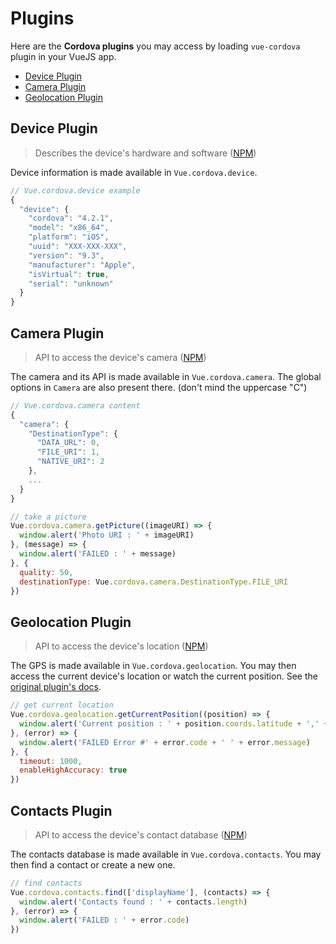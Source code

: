 # Plugins

Here are the **Cordova plugins** you may access by loading `vue-cordova` plugin in your VueJS app.

- [Device Plugin](#device-plugin)
- [Camera Plugin](#camera-plugin)
- [Geolocation Plugin](#geolocation-plugin)

## Device Plugin

> Describes the device's hardware and software ([NPM](https://www.npmjs.com/package/cordova-plugin-device))

Device information is made available in `Vue.cordova.device`.

```javascript
// Vue.cordova.device example
{
  "device": {
    "cordova": "4.2.1",
    "model": "x86_64",
    "platform": "iOS",
    "uuid": "XXX-XXX-XXX",
    "version": "9.3",
    "manufacturer": "Apple",
    "isVirtual": true,
    "serial": "unknown"
  }
}
```

## Camera Plugin

> API to access the device's camera ([NPM](https://www.npmjs.com/package/cordova-plugin-camera))

The camera and its API is made available in `Vue.cordova.camera`. The global options in `Camera` are also present there. (don't mind the uppercase "C")

```javascript
// Vue.cordova.camera content
{
  "camera": {
    "DestinationType": {
      "DATA_URL": 0,
      "FILE_URI": 1,
      "NATIVE_URI": 2
    },
    ...
  }
}

// take a picture
Vue.cordova.camera.getPicture((imageURI) => {
  window.alert('Photo URI : ' + imageURI)
}, (message) => {
  window.alert('FAILED : ' + message)
}, {
  quality: 50,
  destinationType: Vue.cordova.camera.DestinationType.FILE_URI
})
```

## Geolocation Plugin

> API to access the device's location ([NPM](https://www.npmjs.com/package/cordova-plugin-geolocation))

The GPS is made available in `Vue.cordova.geolocation`. You may then access the current device's location or watch the current position. See the [original plugin's docs](https://www.npmjs.com/package/cordova-plugin-geolocation).

```javascript
// get current location
Vue.cordova.geolocation.getCurrentPosition((position) => {
  window.alert('Current position : ' + position.coords.latitude + ',' + position.coords.longitude)
}, (error) => {
  window.alert('FAILED Error #' + error.code + ' ' + error.message)
}, {
  timeout: 1000,
  enableHighAccuracy: true
})
```

## Contacts Plugin

> API to access the device's contact database ([NPM](https://www.npmjs.com/package/cordova-plugin-contacts))

The contacts database is made available in `Vue.cordova.contacts`. You may then find a contact or create a new one.

```javascript
// find contacts
Vue.cordova.contacts.find(['displayName'], (contacts) => {
  window.alert('Contacts found : ' + contacts.length)
}, (error) => {
  window.alert('FAILED : ' + error.code)
})
```
